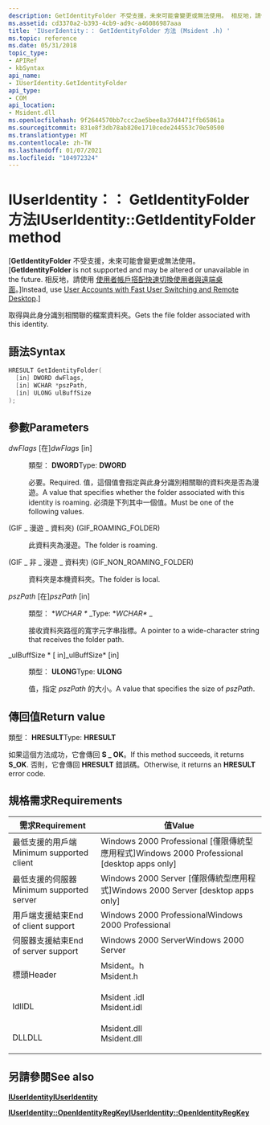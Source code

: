 ```yaml
---
description: GetIdentityFolder 不受支援，未來可能會變更或無法使用。 相反地，請使用使用者帳戶搭配快速切換使用者與遠端桌面。
ms.assetid: cd3370a2-b393-4cb9-ad9c-a46086987aaa
title: 'IUserIdentity：： GetIdentityFolder 方法 (Msident .h) '
ms.topic: reference
ms.date: 05/31/2018
topic_type:
- APIRef
- kbSyntax
api_name:
- IUserIdentity.GetIdentityFolder
api_type:
- COM
api_location:
- Msident.dll
ms.openlocfilehash: 9f2644570bb7ccc2ae5bee8a37d4471ffb65861a
ms.sourcegitcommit: 831e8f3db78ab820e1710cede244553c70e50500
ms.translationtype: MT
ms.contentlocale: zh-TW
ms.lasthandoff: 01/07/2021
ms.locfileid: "104972324"
---
```

# <a name="iuseridentitygetidentityfolder-method"></a><span data-ttu-id="5b97e-104">IUserIdentity：： GetIdentityFolder 方法</span><span class="sxs-lookup"><span data-stu-id="5b97e-104">IUserIdentity::GetIdentityFolder method</span></span>

<span data-ttu-id="5b97e-105">\[**GetIdentityFolder** 不受支援，未來可能會變更或無法使用。</span><span class="sxs-lookup"><span data-stu-id="5b97e-105">\[**GetIdentityFolder** is not supported and may be altered or unavailable in the future.</span></span> <span data-ttu-id="5b97e-106">相反地，請使用 [使用者帳戶搭配快速切換使用者與遠端桌面](fastuserswitching.md)。\]</span><span class="sxs-lookup"><span data-stu-id="5b97e-106">Instead, use [User Accounts with Fast User Switching and Remote Desktop](fastuserswitching.md).\]</span></span>

<span data-ttu-id="5b97e-107">取得與此身分識別相關聯的檔案資料夾。</span><span class="sxs-lookup"><span data-stu-id="5b97e-107">Gets the file folder associated with this identity.</span></span>

## <a name="syntax"></a><span data-ttu-id="5b97e-108">語法</span><span class="sxs-lookup"><span data-stu-id="5b97e-108">Syntax</span></span>


```C++
HRESULT GetIdentityFolder(
  [in] DWORD dwFlags,
  [in] WCHAR *pszPath,
  [in] ULONG ulBuffSize
);
```



## <a name="parameters"></a><span data-ttu-id="5b97e-109">參數</span><span class="sxs-lookup"><span data-stu-id="5b97e-109">Parameters</span></span>

<dl> <dt>

<span data-ttu-id="5b97e-110">*dwFlags* \[在\]</span><span class="sxs-lookup"><span data-stu-id="5b97e-110">*dwFlags* \[in\]</span></span>
</dt> <dd>

<span data-ttu-id="5b97e-111">類型： **DWORD**</span><span class="sxs-lookup"><span data-stu-id="5b97e-111">Type: **DWORD**</span></span>

<span data-ttu-id="5b97e-112">必要。</span><span class="sxs-lookup"><span data-stu-id="5b97e-112">Required.</span></span> <span data-ttu-id="5b97e-113">值，這個值會指定與此身分識別相關聯的資料夾是否為漫遊。</span><span class="sxs-lookup"><span data-stu-id="5b97e-113">A value that specifies whether the folder associated with this identity is roaming.</span></span> <span data-ttu-id="5b97e-114">必須是下列其中一個值。</span><span class="sxs-lookup"><span data-stu-id="5b97e-114">Must be one of the following values.</span></span>

<dt>



 <span data-ttu-id="5b97e-115"> (GIF \_ 漫遊 \_ 資料夾) </span><span class="sxs-lookup"><span data-stu-id="5b97e-115">(GIF\_ROAMING\_FOLDER)</span></span>


</dt> <dd>

<span data-ttu-id="5b97e-116">此資料夾為漫遊。</span><span class="sxs-lookup"><span data-stu-id="5b97e-116">The folder is roaming.</span></span>

</dd> <dt>



 <span data-ttu-id="5b97e-117"> (GIF \_ 非 \_ 漫遊 \_ 資料夾) </span><span class="sxs-lookup"><span data-stu-id="5b97e-117">(GIF\_NON\_ROAMING\_FOLDER)</span></span>


</dt> <dd>

<span data-ttu-id="5b97e-118">資料夾是本機資料夾。</span><span class="sxs-lookup"><span data-stu-id="5b97e-118">The folder is local.</span></span>

</dd> </dl> </dd> <dt>

<span data-ttu-id="5b97e-119">*pszPath* \[在\]</span><span class="sxs-lookup"><span data-stu-id="5b97e-119">*pszPath* \[in\]</span></span>
</dt> <dd>

<span data-ttu-id="5b97e-120">類型： \**WCHAR \** _</span><span class="sxs-lookup"><span data-stu-id="5b97e-120">Type: \**WCHAR\** _</span></span>

<span data-ttu-id="5b97e-121">接收資料夾路徑的寬字元字串指標。</span><span class="sxs-lookup"><span data-stu-id="5b97e-121">A pointer to a wide-character string that receives the folder path.</span></span>

</dd> <dt>

<span data-ttu-id="5b97e-122">_ulBuffSize \* \[ in\]</span><span class="sxs-lookup"><span data-stu-id="5b97e-122">_ulBuffSize\* \[in\]</span></span>
</dt> <dd>

<span data-ttu-id="5b97e-123">類型： **ULONG**</span><span class="sxs-lookup"><span data-stu-id="5b97e-123">Type: **ULONG**</span></span>

<span data-ttu-id="5b97e-124">值，指定 *pszPath* 的大小。</span><span class="sxs-lookup"><span data-stu-id="5b97e-124">A value that specifies the size of *pszPath*.</span></span>

</dd> </dl>

## <a name="return-value"></a><span data-ttu-id="5b97e-125">傳回值</span><span class="sxs-lookup"><span data-stu-id="5b97e-125">Return value</span></span>

<span data-ttu-id="5b97e-126">類型： **HRESULT**</span><span class="sxs-lookup"><span data-stu-id="5b97e-126">Type: **HRESULT**</span></span>

<span data-ttu-id="5b97e-127">如果這個方法成功，它會傳回 **S \_ OK**。</span><span class="sxs-lookup"><span data-stu-id="5b97e-127">If this method succeeds, it returns **S\_OK**.</span></span> <span data-ttu-id="5b97e-128">否則，它會傳回 **HRESULT** 錯誤碼。</span><span class="sxs-lookup"><span data-stu-id="5b97e-128">Otherwise, it returns an **HRESULT** error code.</span></span>

## <a name="requirements"></a><span data-ttu-id="5b97e-129">規格需求</span><span class="sxs-lookup"><span data-stu-id="5b97e-129">Requirements</span></span>



| <span data-ttu-id="5b97e-130">需求</span><span class="sxs-lookup"><span data-stu-id="5b97e-130">Requirement</span></span> | <span data-ttu-id="5b97e-131">值</span><span class="sxs-lookup"><span data-stu-id="5b97e-131">Value</span></span> |
|-------------------------------------|----------------------------------------------------------------------------------------|
| <span data-ttu-id="5b97e-132">最低支援的用戶端</span><span class="sxs-lookup"><span data-stu-id="5b97e-132">Minimum supported client</span></span><br/> | <span data-ttu-id="5b97e-133">Windows 2000 Professional \[僅限傳統型應用程式\]</span><span class="sxs-lookup"><span data-stu-id="5b97e-133">Windows 2000 Professional \[desktop apps only\]</span></span><br/>                             |
| <span data-ttu-id="5b97e-134">最低支援的伺服器</span><span class="sxs-lookup"><span data-stu-id="5b97e-134">Minimum supported server</span></span><br/> | <span data-ttu-id="5b97e-135">Windows 2000 Server \[僅限傳統型應用程式\]</span><span class="sxs-lookup"><span data-stu-id="5b97e-135">Windows 2000 Server \[desktop apps only\]</span></span><br/>                                   |
| <span data-ttu-id="5b97e-136">用戶端支援結束</span><span class="sxs-lookup"><span data-stu-id="5b97e-136">End of client support</span></span><br/>    | <span data-ttu-id="5b97e-137">Windows 2000 Professional</span><span class="sxs-lookup"><span data-stu-id="5b97e-137">Windows 2000 Professional</span></span><br/>                                                   |
| <span data-ttu-id="5b97e-138">伺服器支援結束</span><span class="sxs-lookup"><span data-stu-id="5b97e-138">End of server support</span></span><br/>    | <span data-ttu-id="5b97e-139">Windows 2000 Server</span><span class="sxs-lookup"><span data-stu-id="5b97e-139">Windows 2000 Server</span></span><br/>                                                         |
| <span data-ttu-id="5b97e-140">標頭</span><span class="sxs-lookup"><span data-stu-id="5b97e-140">Header</span></span><br/>                   | <dl> <span data-ttu-id="5b97e-141"><dt>Msident。h</dt></span><span class="sxs-lookup"><span data-stu-id="5b97e-141"><dt>Msident.h</dt></span></span> </dl>   |
| <span data-ttu-id="5b97e-142">Idl</span><span class="sxs-lookup"><span data-stu-id="5b97e-142">IDL</span></span><br/>                      | <dl> <span data-ttu-id="5b97e-143"><dt>Msident .idl</dt></span><span class="sxs-lookup"><span data-stu-id="5b97e-143"><dt>Msident.idl</dt></span></span> </dl> |
| <span data-ttu-id="5b97e-144">DLL</span><span class="sxs-lookup"><span data-stu-id="5b97e-144">DLL</span></span><br/>                      | <dl> <span data-ttu-id="5b97e-145"><dt>Msident.dll</dt></span><span class="sxs-lookup"><span data-stu-id="5b97e-145"><dt>Msident.dll</dt></span></span> </dl> |



## <a name="see-also"></a><span data-ttu-id="5b97e-146">另請參閱</span><span class="sxs-lookup"><span data-stu-id="5b97e-146">See also</span></span>

<dl> <dt>

[<span data-ttu-id="5b97e-147">**IUserIdentity**</span><span class="sxs-lookup"><span data-stu-id="5b97e-147">**IUserIdentity**</span></span>](iuseridentity.md)
</dt> <dt>

[<span data-ttu-id="5b97e-148">**IUserIdentity::OpenIdentityRegKey**</span><span class="sxs-lookup"><span data-stu-id="5b97e-148">**IUserIdentity::OpenIdentityRegKey**</span></span>](iuseridentity-openidentityregkey.md)
</dt> </dl>

 

 




